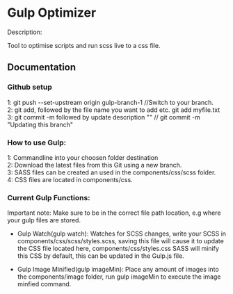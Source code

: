 # Gulp Optimizer

Description:

Tool to optimise scripts and run scss live to a css file.

<h2>Documentation</h2>

<h3>Github setup</h3>

1: git push --set-upstream origin gulp-branch-1 //Switch to your branch.<br>
2: git add, followed by the file name you want to add etc. git add myfile.txt<br>
3: git commit -m followed by update description "" // git commit -m "Updating this branch"<br>

<h3>How to use Gulp:</h3>


1: Commandline into your choosen folder destination<br>
2: Download the latest files from this Git using a new branch.<br>
3: SASS files can be created an used in the components/css/scss folder.<br>
4: CSS files are located in components/css.<br>

<h3>Current Gulp Functions: </h3>
<p> Important note: Make sure to be in the correct file path location, e.g where your gulp files are stored.

- Gulp Watch(gulp watch): Watches for SCSS changes, write your SCSS in components/css/scss/styles.scss, saving this file will cause it to update the CSS file located here, components/css/styles.css SASS will minify this CSS by default, this can be updated in the Gulp.js file.

- Gulp Image Minified(gulp imageMin): Place any amount of images into the components/image folder, run gulp imageMin to execute the image minfied command.
